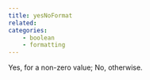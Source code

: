```yaml
---
title: yesNoFormat
related:
categories:
    - boolean
    - formatting
---
```


Yes, for a non-zero value; No, otherwise.